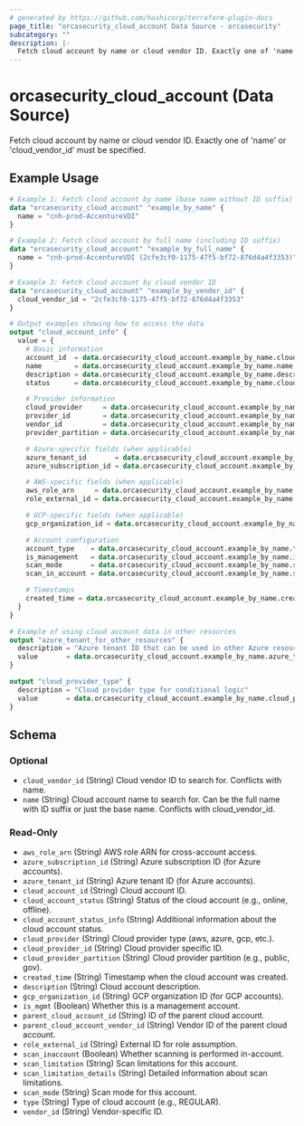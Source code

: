 ```yaml
---
# generated by https://github.com/hashicorp/terraform-plugin-docs
page_title: "orcasecurity_cloud_account Data Source - orcasecurity"
subcategory: ""
description: |-
  Fetch cloud account by name or cloud vendor ID. Exactly one of 'name' or 'cloud_vendor_id' must be specified.
---
```


# orcasecurity_cloud_account (Data Source)

Fetch cloud account by name or cloud vendor ID. Exactly one of 'name' or 'cloud_vendor_id' must be specified.

## Example Usage

```terraform
# Example 1: Fetch cloud account by name (base name without ID suffix)
data "orcasecurity_cloud_account" "example_by_name" {
  name = "cnh-prod-AccentureVDI"
}

# Example 2: Fetch cloud account by full name (including ID suffix)
data "orcasecurity_cloud_account" "example_by_full_name" {
  name = "cnh-prod-AccentureVDI (2cfe3cf0-1175-47f5-bf72-876d4a4f3353)"
}

# Example 3: Fetch cloud account by cloud vendor ID
data "orcasecurity_cloud_account" "example_by_vendor_id" {
  cloud_vendor_id = "2cfe3cf0-1175-47f5-bf72-876d4a4f3353"
}

# Output examples showing how to access the data
output "cloud_account_info" {
  value = {
    # Basic information
    account_id  = data.orcasecurity_cloud_account.example_by_name.cloud_account_id
    name        = data.orcasecurity_cloud_account.example_by_name.name
    description = data.orcasecurity_cloud_account.example_by_name.description
    status      = data.orcasecurity_cloud_account.example_by_name.cloud_account_status

    # Provider information
    cloud_provider     = data.orcasecurity_cloud_account.example_by_name.cloud_provider
    provider_id        = data.orcasecurity_cloud_account.example_by_name.cloud_provider_id
    vendor_id          = data.orcasecurity_cloud_account.example_by_name.cloud_vendor_id
    provider_partition = data.orcasecurity_cloud_account.example_by_name.cloud_provider_partition

    # Azure-specific fields (when applicable)
    azure_tenant_id       = data.orcasecurity_cloud_account.example_by_name.azure_tenant_id
    azure_subscription_id = data.orcasecurity_cloud_account.example_by_name.azure_subscription_id

    # AWS-specific fields (when applicable)
    aws_role_arn     = data.orcasecurity_cloud_account.example_by_name.aws_role_arn
    role_external_id = data.orcasecurity_cloud_account.example_by_name.role_external_id

    # GCP-specific fields (when applicable)
    gcp_organization_id = data.orcasecurity_cloud_account.example_by_name.gcp_organization_id

    # Account configuration
    account_type    = data.orcasecurity_cloud_account.example_by_name.type
    is_management   = data.orcasecurity_cloud_account.example_by_name.is_mgmt
    scan_mode       = data.orcasecurity_cloud_account.example_by_name.scan_mode
    scan_in_account = data.orcasecurity_cloud_account.example_by_name.scan_inaccount

    # Timestamps
    created_time = data.orcasecurity_cloud_account.example_by_name.created_time
  }
}

# Example of using cloud account data in other resources
output "azure_tenant_for_other_resources" {
  description = "Azure tenant ID that can be used in other Azure resources"
  value       = data.orcasecurity_cloud_account.example_by_name.azure_tenant_id
}

output "cloud_provider_type" {
  description = "Cloud provider type for conditional logic"
  value       = data.orcasecurity_cloud_account.example_by_name.cloud_provider
}
```

<!-- schema generated by tfplugindocs -->
## Schema

### Optional

- `cloud_vendor_id` (String) Cloud vendor ID to search for. Conflicts with name.
- `name` (String) Cloud account name to search for. Can be the full name with ID suffix or just the base name. Conflicts with cloud_vendor_id.

### Read-Only

- `aws_role_arn` (String) AWS role ARN for cross-account access.
- `azure_subscription_id` (String) Azure subscription ID (for Azure accounts).
- `azure_tenant_id` (String) Azure tenant ID (for Azure accounts).
- `cloud_account_id` (String) Cloud account ID.
- `cloud_account_status` (String) Status of the cloud account (e.g., online, offline).
- `cloud_account_status_info` (String) Additional information about the cloud account status.
- `cloud_provider` (String) Cloud provider type (aws, azure, gcp, etc.).
- `cloud_provider_id` (String) Cloud provider specific ID.
- `cloud_provider_partition` (String) Cloud provider partition (e.g., public, gov).
- `created_time` (String) Timestamp when the cloud account was created.
- `description` (String) Cloud account description.
- `gcp_organization_id` (String) GCP organization ID (for GCP accounts).
- `is_mgmt` (Boolean) Whether this is a management account.
- `parent_cloud_account_id` (String) ID of the parent cloud account.
- `parent_cloud_account_vendor_id` (String) Vendor ID of the parent cloud account.
- `role_external_id` (String) External ID for role assumption.
- `scan_inaccount` (Boolean) Whether scanning is performed in-account.
- `scan_limitation` (String) Scan limitations for this account.
- `scan_limitation_details` (String) Detailed information about scan limitations.
- `scan_mode` (String) Scan mode for this account.
- `type` (String) Type of cloud account (e.g., REGULAR).
- `vendor_id` (String) Vendor-specific ID.
